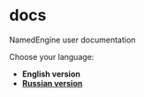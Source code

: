 # docs

NamedEngine user documentation

Choose your language:
* **English version**
* [**Russian version**](ru/main.md)
